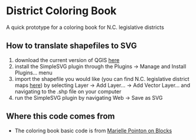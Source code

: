 # District Coloring Book
A quick prototype for a coloring book for N.C. legislative districts

## How to translate shapefiles to SVG

1. download the current version of QGIS [here](http://www.kyngchaos.com/software/qgis)
2. install the SimpleSVG plugin through the Plugins -> Manage and Install Plugins... menu
3. import the shapefile you would like (you can find N.C. legislative district maps [here](http://www.ncleg.net/representation/Content/Archives.aspx)) by selecting Layer -> Add Layer... -> Add Vector Layer... and navigating to the .shp file on your computer
4. run the SimpleSVG plugin by navigating Web -> Save as SVG

## Where this code comes from 
- The coloring book basic code is from [Marielle Pointon on Blocks](http://bl.ocks.org/widged/4545199)

